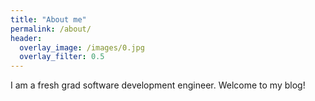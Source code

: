 ```yaml
---
title: "About me"
permalink: /about/
header:
  overlay_image: /images/0.jpg
  overlay_filter: 0.5
---
```


I am a fresh grad software development engineer. Welcome to my blog!
